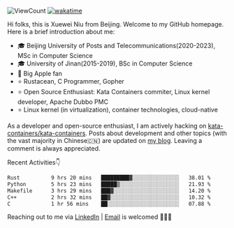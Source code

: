 ![ViewCount](https://views.whatilearened.today/views/github/<justxuewei>/<justxuewei>.svg) [![wakatime](https://wakatime.com/badge/user/018eae19-2c35-4919-be43-56bc26b446d9.svg)](https://wakatime.com/@018eae19-2c35-4919-be43-56bc26b446d9)

Hi folks, this is Xuewei Niu from Beijing. Welcome to my GitHub homepage.
Here is a brief introduction about me:

- 🎓 Beijing University of Posts and Telecommunications(2020-2023), MSc in Computer Science
- 🎓 University of Jinan(2015-2019), BSc in Computer Science
- 📱 Big Apple fan
- ⭐️ Rustacean, C Programmer, Gopher
- ⭐️ Open Source Enthusiast: Kata Containers commiter, Linux kernel developer, Apache Dubbo PMC
- ⭐ Linux kernel (in virtualization), container technologies, cloud-native

As a developer and open-source enthusiast, I am actively hacking on
[kata-containers/kata-containers](https://github.com/kata-containers/kata-containers). Posts about development and other topics
(with the vast majority in Chinese🇨🇳) are updated on [my blog](https://nxw.name). Leaving a
comment is always appreciated.

Recent Activities👇

<!--START_SECTION:waka-->

```txt
Rust          9 hrs 20 mins   █████████▓░░░░░░░░░░░░░░░   38.01 %
Python        5 hrs 23 mins   █████▒░░░░░░░░░░░░░░░░░░░   21.93 %
Makefile      3 hrs 29 mins   ███▓░░░░░░░░░░░░░░░░░░░░░   14.20 %
C++           2 hrs 32 mins   ██▓░░░░░░░░░░░░░░░░░░░░░░   10.32 %
C             1 hr 56 mins    ██░░░░░░░░░░░░░░░░░░░░░░░   07.88 %
```

<!--END_SECTION:waka-->

Reaching out to me via [LinkedIn](https://www.linkedin.com/in/justxuewei) | [Email](mailto:justxuewei@apache.org) is welcomed 🤟🤟🤟
